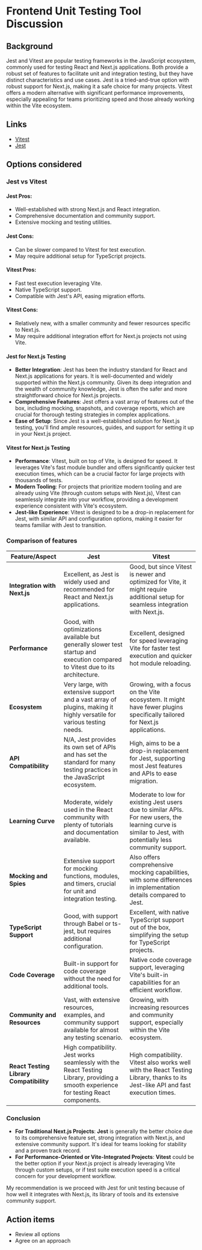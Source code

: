 <!-- SPDX-License-Identifier: Apache-2.0 -->
# Frontend Unit Testing Tool Discussion

## Background

Jest and Vitest are popular testing frameworks in the JavaScript ecosystem, commonly used for testing React and Next.js applications. Both provide a robust set of features to facilitate unit and integration testing, but they have distinct characteristics and use cases. Jest is a tried-and-true option with robust support for Next.js, making it a safe choice for many projects. Vitest offers a modern alternative with significant performance improvements, especially appealing for teams prioritizing speed and those already working within the Vite ecosystem.

## Links

 - [Vitest](https://vitest.dev/)
 - [Jest](https://jestjs.io/)

## Options considered

### Jest vs Vitest

#### Jest Pros:
- Well-established with strong Next.js and React integration.
- Comprehensive documentation and community support.
- Extensive mocking and testing utilities.

#### Jest Cons:
- Can be slower compared to Vitest for test execution.
- May require additional setup for TypeScript projects.

#### Vitest Pros:
- Fast test execution leveraging Vite.
- Native TypeScript support.
- Compatible with Jest's API, easing migration efforts.

#### Vitest Cons:
- Relatively new, with a smaller community and fewer resources specific to Next.js.
- May require additional integration effort for Next.js projects not using Vite.

#### Jest for Next.js Testing

- **Better Integration**: Jest has been the industry standard for React and Next.js applications for years. It is well-documented and widely supported within the Next.js community. Given its deep integration and the wealth of community knowledge, Jest is often the safer and more straightforward choice for Next.js projects.
- **Comprehensive Features**: Jest offers a vast array of features out of the box, including mocking, snapshots, and coverage reports, which are crucial for thorough testing strategies in complex applications.
- **Ease of Setup**: Since Jest is a well-established solution for Next.js testing, you'll find ample resources, guides, and support for setting it up in your Next.js project.

#### Vitest for Next.js Testing

- **Performance**: Vitest, built on top of Vite, is designed for speed. It leverages Vite's fast module bundler and offers significantly quicker test execution times, which can be a crucial factor for large projects with thousands of tests.
- **Modern Tooling**: For projects that prioritize modern tooling and are already using Vite (through custom setups with Next.js), Vitest can seamlessly integrate into your workflow, providing a development experience consistent with Vite's ecosystem.
- **Jest-like Experience**: Vitest is designed to be a drop-in replacement for Jest, with similar API and configuration options, making it easier for teams familiar with Jest to transition.

### Comparison of features

| Feature/Aspect | Jest | Vitest |
|----------------|------|--------|
| **Integration with Next.js** | Excellent, as Jest is widely used and recommended for React and Next.js applications. | Good, but since Vitest is newer and optimized for Vite, it might require additional setup for seamless integration with Next.js. |
| **Performance** | Good, with optimizations available but generally slower test startup and execution compared to Vitest due to its architecture. | Excellent, designed for speed leveraging Vite for faster test execution and quicker hot module reloading. |
| **Ecosystem** | Very large, with extensive support and a vast array of plugins, making it highly versatile for various testing needs. | Growing, with a focus on the Vite ecosystem. It might have fewer plugins specifically tailored for Next.js applications. |
| **API Compatibility** | N/A, Jest provides its own set of APIs and has set the standard for many testing practices in the JavaScript ecosystem. | High, aims to be a drop-in replacement for Jest, supporting most Jest features and APIs to ease migration. |
| **Learning Curve** | Moderate, widely used in the React community with plenty of tutorials and documentation available. | Moderate to low for existing Jest users due to similar APIs. For new users, the learning curve is similar to Jest, with potentially less community support. |
| **Mocking and Spies** | Extensive support for mocking functions, modules, and timers, crucial for unit and integration testing. | Also offers comprehensive mocking capabilities, with some differences in implementation details compared to Jest. |
| **TypeScript Support** | Good, with support through Babel or ts-jest, but requires additional configuration. | Excellent, with native TypeScript support out of the box, simplifying the setup for TypeScript projects. |
| **Code Coverage** | Built-in support for code coverage without the need for additional tools. | Native code coverage support, leveraging Vite's built-in capabilities for an efficient workflow. |
| **Community and Resources** | Vast, with extensive resources, examples, and community support available for almost any testing scenario. | Growing, with increasing resources and community support, especially within the Vite ecosystem. |
| **React Testing Library Compatibility** | High compatibility. Jest works seamlessly with the React Testing Library, providing a smooth experience for testing React components. | High compatibility. Vitest also works well with the React Testing Library, thanks to its Jest-like API and fast execution times. |

### Conclusion

- **For Traditional Next.js Projects**: **Jest** is generally the better choice due to its comprehensive feature set, strong integration with Next.js, and extensive community support. It's ideal for teams looking for stability and a proven track record.
- **For Performance-Oriented or Vite-Integrated Projects**: **Vitest** could be the better option if your Next.js project is already leveraging Vite through custom setups, or if test suite execution speed is a critical concern for your development workflow.

My recommendation is we proceed with Jest for unit testing because of how well it integrates with Next.js, its library of tools and its extensive community support.

## Action items

*   Review all options
*   Agree on an approach
